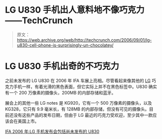 # LG U830 手机出人意料地不像巧克力——TechCrunch

> 原文：<https://web.archive.org/web/http://techcrunch.com/2006/09/01/lg-u830-cell-phone-is-surprisingly-un-chocolatey/>

# LG U830 手机出奇的不巧克力

之前未发布的 LG U830 在 2006 年 IFA 车展上亮相。尽管看起来像其他的 [LG](https://web.archive.org/web/20190403023225/https://crunchbase.com/organization/lg) 巧克力手机一样，有着光滑的黑色表面，但它实际上并不在黑色标签中。U830 确实有一个 200 万像素的摄像头，200MB 的内部存储和蓝牙。

展会上的其他一些 LG notes 是 KG920，它有一个 500 万像素的摄像头，以及 KG328，它只有 9.9 毫米长，有 128MB 的内部存储，但没有可见的摄像头。目前还没有这些产品的发布日期，但由于 LG 最近的巧克力受欢迎，至少其中一款应该会在美国上市。

[IFA 2006 年:LG 手机发布会包括尚未发布的 U830](https://web.archive.org/web/20190403023225/http://www.pocket-lint.co.uk/news.php?newsId=4561)